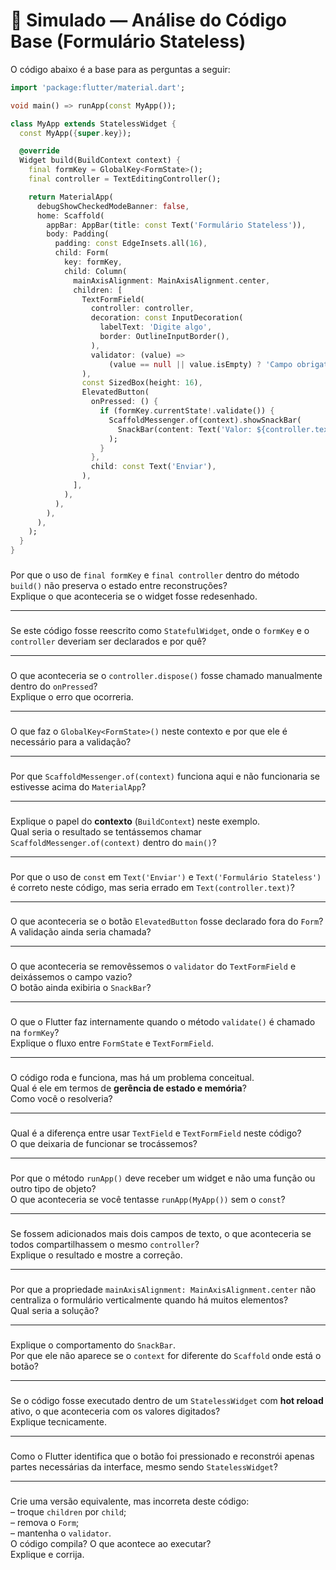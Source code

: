 # 🧩 Simulado — Análise do Código Base (Formulário Stateless)

O código abaixo é a base para as perguntas a seguir:  

```dart
import 'package:flutter/material.dart';

void main() => runApp(const MyApp());

class MyApp extends StatelessWidget {
  const MyApp({super.key});

  @override
  Widget build(BuildContext context) {
    final formKey = GlobalKey<FormState>();
    final controller = TextEditingController();

    return MaterialApp(
      debugShowCheckedModeBanner: false,
      home: Scaffold(
        appBar: AppBar(title: const Text('Formulário Stateless')),
        body: Padding(
          padding: const EdgeInsets.all(16),
          child: Form(
            key: formKey,
            child: Column(
              mainAxisAlignment: MainAxisAlignment.center,
              children: [
                TextFormField(
                  controller: controller,
                  decoration: const InputDecoration(
                    labelText: 'Digite algo',
                    border: OutlineInputBorder(),
                  ),
                  validator: (value) =>
                      (value == null || value.isEmpty) ? 'Campo obrigatório' : null,
                ),
                const SizedBox(height: 16),
                ElevatedButton(
                  onPressed: () {
                    if (formKey.currentState!.validate()) {
                      ScaffoldMessenger.of(context).showSnackBar(
                        SnackBar(content: Text('Valor: ${controller.text}')),
                      );
                    }
                  },
                  child: const Text('Enviar'),
                ),
              ],
            ),
          ),
        ),
      ),
    );
  }
}
```


###  
Por que o uso de `final formKey` e `final controller` dentro do método `build()` não preserva o estado entre reconstruções?  
Explique o que aconteceria se o widget fosse redesenhado.

---

###  
Se este código fosse reescrito como `StatefulWidget`, onde o `formKey` e o `controller` deveriam ser declarados e por quê?

---

###  
O que aconteceria se o `controller.dispose()` fosse chamado manualmente dentro do `onPressed`?  
Explique o erro que ocorreria.

---

###  
O que faz o `GlobalKey<FormState>()` neste contexto e por que ele é necessário para a validação?

---

###  
Por que `ScaffoldMessenger.of(context)` funciona aqui e não funcionaria se estivesse acima do `MaterialApp`?

---

###  
Explique o papel do **contexto** (`BuildContext`) neste exemplo.  
Qual seria o resultado se tentássemos chamar `ScaffoldMessenger.of(context)` dentro do `main()`?

---

###  
Por que o uso de `const` em `Text('Enviar')` e `Text('Formulário Stateless')` é correto neste código, mas seria errado em `Text(controller.text)`?

---

###  
O que aconteceria se o botão `ElevatedButton` fosse declarado fora do `Form`?  
A validação ainda seria chamada?

---

###  
O que aconteceria se removêssemos o `validator` do `TextFormField` e deixássemos o campo vazio?  
O botão ainda exibiria o `SnackBar`?

---

###  
O que o Flutter faz internamente quando o método `validate()` é chamado na `formKey`?  
Explique o fluxo entre `FormState` e `TextFormField`.

---

###  
O código roda e funciona, mas há um problema conceitual.  
Qual é ele em termos de **gerência de estado e memória**?  
Como você o resolveria?

---

###  
Qual é a diferença entre usar `TextField` e `TextFormField` neste código?  
O que deixaria de funcionar se trocássemos?

---

###  
Por que o método `runApp()` deve receber um widget e não uma função ou outro tipo de objeto?  
O que aconteceria se você tentasse `runApp(MyApp())` sem o `const`?

---

###  
Se fossem adicionados mais dois campos de texto, o que aconteceria se todos compartilhassem o mesmo `controller`?  
Explique o resultado e mostre a correção.

---

###  
Por que a propriedade `mainAxisAlignment: MainAxisAlignment.center` não centraliza o formulário verticalmente quando há muitos elementos?  
Qual seria a solução?

---

###  
Explique o comportamento do `SnackBar`.  
Por que ele não aparece se o `context` for diferente do `Scaffold` onde está o botão?

---

###  
Se o código fosse executado dentro de um `StatelessWidget` com **hot reload** ativo, o que aconteceria com os valores digitados?  
Explique tecnicamente.

---

###  
Como o Flutter identifica que o botão foi pressionado e reconstrói apenas partes necessárias da interface, mesmo sendo `StatelessWidget`?

---

### 
Crie uma versão equivalente, mas incorreta deste código:  
– troque `children` por `child`;  
– remova o `Form`;  
– mantenha o `validator`.  
O código compila? O que acontece ao executar?  
Explique e corrija.

